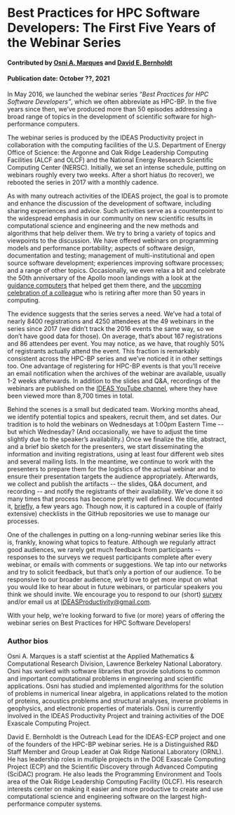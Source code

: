 # Best Practices for HPC Software Developers: The First Five Years of the Webinar Series

#### Contributed by [Osni A. Marques](https://github.com/oamarques) and [David E. Bernholdt](https://github.com/bernhold)
#### Publication date: October ??, 2021

In May 2016, we launched the webinar series *“Best Practices for HPC Software Developers”*, which we often abbreviate as HPC-BP.  In the five years since then, we’ve produced more than 50 episodes addressing a broad range of topics in the development of scientific software for high-performance computers.

The webinar series is produced by the IDEAS Productivity project in collaboration with the computing facilities of the U.S. Department of Energy Office of Science: the Argonne and Oak Ridge Leadership Computing Facilities (ALCF and OLCF) and the National Energy Research Scientific Computing Center (NERSC).  Initially, we set an intense schedule, putting on webinars roughly every two weeks.  After a short hiatus (to recover), we rebooted the series in 2017 with a monthly cadence.

As with many outreach activities of the IDEAS project, the goal is to promote and enhance the discussion of the development of software, including sharing experiences and advice. Such activities serve as a counterpoint to the widespread emphasis in our community on new scientific results in computational science and engineering and the new methods and algorithms that help deliver them.  We try to bring a variety of topics and viewpoints to the discussion.  We have offered webinars on programming models and performance portability; aspects of software design, documentation and testing; management of multi-institutional and open source software development; experiences improving software processes; and a range of other topics. Occasionally, we even relax a bit and celebrate the 50th anniversary of the Apollo moon landings with a look at the [guidance computers](https://ideas-productivity.org/events/hpc-best-practices-webinars/#webinar031) that helped get them there, and the [upcoming celebration of a colleague](https://ideas-productivity.org/events/hpc-best-practices-webinars/#webinar058) who is retiring after more than 50 years in computing.

The evidence suggests that the series serves a need.  We’ve had a total of nearly 8400 registrations and 4250 attendees at the 49 webinars in the series since 2017 (we didn’t track the 2016 events the same way, so we don’t have good data for those).  On average, that’s about 167 registrations and 86 attendees per event.  You may notice, as we have, that roughly 50% of registrants actually attend the event.  This fraction is remarkably consistent across the HPC-BP series and we’ve noticed it in other settings too.  One advantage of registering for HPC-BP events is that you’ll receive an email notification when the archives of the webinar are available, usually 1-2 weeks afterwards.  In addition to the slides and Q&A, recordings of the webinars are published on the [IDEAS YouTube channel](https://www.youtube.com/ideasproductivity), where they have been viewed more than 8,700 times in total.

Behind the scenes is a small but dedicated team.  Working months ahead, we identify potential topics and speakers, recruit them, and set dates.  Our tradition is to hold the webinars on Wednesdays at 1:00pm Eastern Time -- but which Wednesday? (And occasionally, we have to adjust the time slightly due to the speaker’s availability.)  Once we finalize the title, abstract, and a brief bio sketch for the presenters, we start disseminating the information and inviting registrations, using at least four different web sites and several mailing lists. In the meantime, we continue to work with the presenters to prepare them for the logistics of the actual webinar and to ensure their presentation targets the audience appropriately.  Afterwards, we collect and publish the artifacts -- the slides, Q&A document, and recording -- and notify the registrants of their availability.  We’ve done it so many times that process has become pretty well defined.  We documented it, [briefly](https://bssw.io/items/producing-a-webinar-series), a few years ago.  Though now, it is captured in a couple of (fairly extensive) checklists in the GitHub repositories we use to manage our processes.

One of the challenges in putting on a long-running webinar series like this is, frankly, knowing what topics to feature.  Although we regularly attract good audiences, we rarely get much feedback from participants -- responses to the surveys we request participants complete after every webinar, or emails with comments or suggestions.  We tap into our networks and try to solicit feedback, but that’s only a portion of our audience.  To be responsive to our broader audience, we’d love to get more input on what you would like to hear about in future webinars, or particular speakers you think we should invite.  We encourage you to respond to our (short) [survey](https://docs.google.com/forms/d/1-sq1no4-W9bQVe00joJI4jUpdYs_7HHRFdAGbq8UiHE/edit) and/or email us at IDEASProductivity@gmail.com. 

With your help, we’re looking forward to five (or more) years of offering the webinar series on Best Practices for HPC Software Developers!

### Author bios

Osni A. Marques is a staff scientist at the Applied Mathematics & Computational Research Division, Lawrence Berkeley National Laboratory. Osni has worked with software libraries that provide solutions to common and important computational problems in engineering and scientific applications. Osni has studied and implemented algorithms for the solution of problems in numerical linear algebra, in applications related to the motion of proteins, acoustics problems and structural analyses, inverse problems in geophysics, and electronic properties of materials. Osni is currently involved in the IDEAS Productivity Project and training activities of the DOE Exascale Computing Project.

David E. Bernholdt is the Outreach Lead for the IDEAS-ECP project and one of the founders of the HPC-BP webinar series. He is a Distinguished R&D Staff Member and Group Leader at Oak Ridge National Laboratory (ORNL). He has leadership roles in multiple projects in the DOE Exascale Computing Project (ECP) and the Scientific Discovery through Advanced Computing (SciDAC) program. He also leads the Programming Environment and Tools area of the Oak Ridge Leadership Computing Facility (OLCF). His research interests center on making it easier and more productive to create and use computational science and engineering software on the largest high-performance computer systems.

<!---
Publish: yes
Pinned: no
Topics: Projects and organizations, Software engineering
RSS update: 2021-10-15
--->
